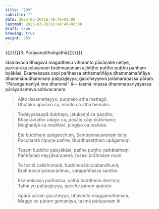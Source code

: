 ```yaml
---
title: "203"
subtitle: ""
date: 2023-03-26T16:48:46+08:00
lastmod: 2023-03-26T16:48:46+08:00
draft: true
brewing: true
weight: 203
---
```


{{<subtitle>}}{{<suttalink src="cnd3">}}3. Pārāyanatthutigāthā{{</suttalink>}}{{</subtitle>}}

Idamavoca Bhagavā magadhesu viharanto pāsāṇake cetiye, paricārakasoḷasānaṃ brāhmaṇānaṃ ajjhiṭṭho puṭṭho puṭṭho pañhaṃ byākāsi. Ekamekassa cepi pañhassa atthamaññāya dhammamaññāya dhammānudhammaṃ paṭipajjeyya, gaccheyyeva jarāmaraṇassa pāraṃ. “Pāraṅgamanīyā ime dhammā” ti— tasmā imassa dhammapariyāyassa pārāyananteva adhivacanaṃ.

> Ajito tissametteyyo, puṇṇako atha mettagū;  
> Dhotako upasīvo ca, nando ca atha hemako.

> Todeyyakappā dubhayo, jatukaṇṇī ca paṇḍito;  
> Bhadrāvudho udayo ca, posālo cāpi brāhmaṇo;  
> Mogharājā ca medhāvī, piṅgiyo ca mahāisi.

> Ete buddhaṃ upāgacchuṃ, Sampannacaraṇaṃ isiṃ;  
> Pucchantā nipuṇe pañhe, Buddhaseṭṭhaṃ upāgamuṃ.

> Tesaṃ buddho pabyākāsi, pañhe puṭṭho yathātathaṃ;  
> Pañhānaṃ veyyākaraṇena, tosesi brāhmaṇe muni.

> Te tositā cakkhumatā, buddhenādiccabandhunā;  
> Brahmacariyamacariṃsu, varapaññassa santike.

> Ekamekassa pañhassa, yathā buddhena desitaṃ;  
> Tathā yo paṭipajjeyya, gacche pāraṃ apārato.

> Apārā pāraṃ gaccheyya, bhāvento maggamuttamaṃ;  
> Maggo so pāraṃ gamanāya, tasmā pārāyanaṃ iti